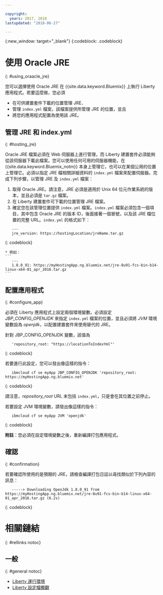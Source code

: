 ```yaml
---

copyright:
  years: 2017, 2018
lastupdated: "2018-06-27"

---
```


{:new_window: target="_blank"}
{:codeblock: .codeblock}

# 使用 Oracle JRE
{: #using_oraacle_jre}

您可以選擇使用 Oracle JRE 在 {{site.data.keyword.Bluemix}} 上執行 Liberty 應用程式。若要這麼做，您必須
* 在可供建置套件下載的位置管理 JRE、
* 管理 `index.yml` 檔案，該檔案提供所管理 JRE 的位置，並且
* 將您的應用程式配置為使用該 JRE。

## 管理 JRE 和 index.yml
{: #hosting_jre}

Oracle JRE 檔案必須在 Web 伺服器上進行管理，而 Liberty 建置套件必須能夠從該伺服器下載此檔案。您可以使用任何可用的伺服器機能，在 {{site.data.keyword.Bluemix_notm}} 本身上管理它，也可以在某個公用的位置上管理它。必須以指定 JRE 檔相關詳細資料的 `index.yml` 檔案來配置伺服器。完成下列步驟，以管理 JRE 及 `index.yml` 檔案：
  1. 取得 Oracle JRE。請注意，JRE 必須是適用於 Unix 64 位元作業系統的版本，並且必須是 `tar.gz` 檔案。
  2. 在 Liberty 建置套件可下載的位置管理 JRE 檔案。
  3. 確定您在該管理位置提供 `index.yml` 檔案。`index.yml` 檔案必須包含一個項目，其中包含 Oracle JRE 的版本 ID，後面接著一個冒號，以及該 JRE 檔位置的完整 URL。`index.yml` 的格式如下：
```
   ---
   jre_version: https://hostingLocation/jreName.tar.gz
```
{: codeblock}

    * 例如：
    ```
       ---
       1.8.0_91: https://myHostingApp.ng.bluemix.net/jre-8u91-fcs-bin-b14-linux-x64-01_apr_2016.tar.gz
    ```

## 配置應用程式
{: #configure_app}

必須在 Liberty 應用程式上設定兩個環境變數。必須設定 *JBP_CONFIG_OPENJDK* 來指定 `index.yml` 檔案的位置，並且必須將 *JVM* 環境變數設為 *openjdk*，以配置建置套件來使用替代的 JRE。

針對 JBP_CONFIG_OPENJDK 變數，該值為
```
   'repository_root: "https://locationToIndexYml"'
```
{: codeblock}

若要進行此設定，您可以發出像這樣的指令：
```
   ibmcloud cf se myApp JBP_CONFIG_OPENJDK 'repository_root: https://myHostingApp.ng.bluemix.net'
```
{: codeblock}

請注意，*repository_root* URL 未包括 `index.yml`，只是會在其位置之前停止。

若要設定 JVM 環境變數，請發出像這樣的指令：
```
   ibmcloud cf se myApp JVM 'openjdk'
```
{: codeblock}

**附註**：您必須在設定環境變數之後，重新編譯打包應用程式。

## 確認
{: #confirmation}

若要確認所使用的是預期的 JRE，請檢查編譯打包日誌以尋找類似於下列內容的訊息：
```
   -----> Downloading OpenJdk 1.8.0_91 from https://myHostingApp.ng.bluemix.net/jre-8u91-fcs-bin-b14-linux-x64-01_apr_2016.tar.gz (6.2s)
```
{: codeblock}

# 相關鏈結
{: #rellinks notoc}
## 一般
{: #general notoc}
* [Liberty 運行環境](index.html)
* [Liberty 設定檔概觀](https://www.ibm.com/support/knowledgecenter/SSEQTP_liberty/com.ibm.websphere.wlp.doc/ae/cwlp_about.html)
